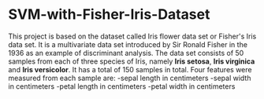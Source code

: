 # SVM-with-Fisher-Iris-Dataset

This project is based on the dataset called Iris flower data set or Fisher's Iris data set. It is a multivariate data set introduced by Sir Ronald Fisher in the 1936 as an example of discriminant analysis. 
The data set consists of 50 samples from each of three species of Iris, namely **Iris setosa**, **Iris virginica** and **Iris versicolor**.
It has a total of 150 samples in total.
Four features were measured from each sample are:
  -sepal length in centimeters
  -sepal width in centimeters
  -petal length in centimeters
  -petal width in centimeters
